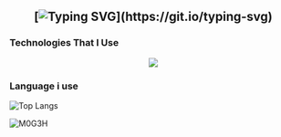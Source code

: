 

<h2 align="center">
    
[![Typing SVG](https://readme-typing-svg.herokuapp.com?duration=4000&center=true&width=300&lines=Welcome+to+my+Github+Page!;I'm+M0G3H.;I+do+devops+and+security+or;Devsecops;)](https://git.io/typing-svg)


### Technologies That I Use
<!--tech stack icons-->
<p align="center">
  <a href="https://skillicons.dev">
    <img src="https://skillicons.dev/icons?i=git,cpp,css,docker,github,html,java,js,linux,nginx,vscode,kubernetes&perline=14" />
  </a>
</p>


### Language i use
![Top Langs](https://github-readme-stats.vercel.app/api/top-langs/?username=M0G3H&theme=tokyonight)

<p align="left"> <img src="https://komarev.com/ghpvc/?username=M0G3H&label=Profile%20views&color=0e75b6&style=flat" alt="M0G3H" /> </p>
